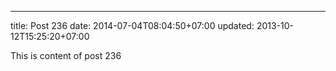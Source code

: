 ---
title: Post 236
date: 2014-07-04T08:04:50+07:00
updated: 2013-10-12T15:25:20+07:00

This is content of post 236